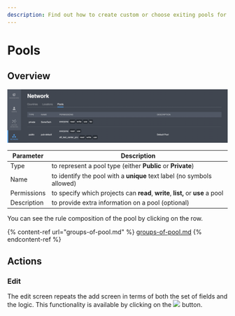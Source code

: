 ```yaml
---
description: Find out how to create custom or choose exiting pools for your project
---
```


# Pools

## Overview

![](../../../.gitbook/assets/screenshot-2021-09-20-at-7.00.00-pm.png)

| Parameter   | Description                                                                    |
| ----------- | ------------------------------------------------------------------------------ |
| Type        | to represent a pool type (either **Public** or **Private**)                    |
| Name        | to identify the pool with a **unique** text label (no symbols allowed)         |
| Permissions | to specify which projects can **read**, **write**, **list,** or **use** a pool |
| Description | to provide extra information on a pool (optional)                              |

You can see the rule composition of the pool by clicking on the row.

{% content-ref url="groups-of-pool.md" %}
[groups-of-pool.md](groups-of-pool.md)
{% endcontent-ref %}

## Actions

### Edit

The edit screen repeats the add screen in terms of both the set of fields and the logic. This functionality is available by clicking on the ![](../../../.gitbook/assets/edit\_icon.png) button.

